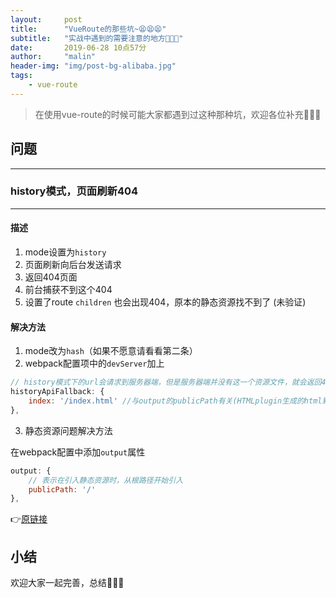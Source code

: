 ```yaml
---
layout:     post
title:      "VueRoute的那些坑~😫😫😫"
subtitle:   "实战中遇到的需要注意的地方🚨🚨🚨"
date:       2019-06-28 10点57分
author:     "malin"
header-img: "img/post-bg-alibaba.jpg"
tags:
    - vue-route
---
```


> 在使用vue-route的时候可能大家都遇到过这种那种坑，欢迎各位补充🤞🤞🤞

## 问题
---

### history模式，页面刷新404
---

#### 描述

1. mode设置为<code>history</code>
2. 页面刷新向后台发送请求
3. 返回404页面
4. 前台捕获不到这个404
5. 设置了route <code>children</code> 也会出现404，原本的静态资源找不到了 (未验证)

#### 解决方法

1. mode改为<code>hash</code>（如果不愿意请看看第二条）
2. webpack配置项中的<code>devServer</code>加上

```js
// history模式下的url会请求到服务器端，但是服务器端并没有这一个资源文件，就会返回404，所以需要配置这一项
historyApiFallback: {
	index: '/index.html' //与output的publicPath有关(HTMLplugin生成的html默认为index.html)
},
```

3. 静态资源问题解决方法

在webpack配置中添加<code>output</code>属性

```js
output: {
	// 表示在引入静态资源时，从根路径开始引入
	publicPath: '/'
},
```

👉[原链接](https://blog.csdn.net/httguangtt/article/details/84847582)

## 小结

欢迎大家一起完善，总结🌈🌈🌈